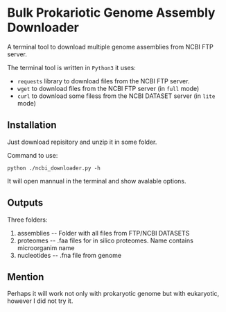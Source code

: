 # Bulk Prokariotic Genome Assembly Downloader

A terminal tool to download multiple genome assemblies from NCBI FTP server.

The terminal tool is written in `Python3` it uses:
* `requests` library to download files from the NCBI FTP server.
* `wget` to download files from the NCBI FTP server (in `full` mode)
* `curl` to download some filess from the NCBI DATASET server (in `lite` mode)

## Installation

Just download repisitory and unzip it in some folder.

Command to use:

`python ./ncbi_downloader.py -h`

It will open mannual in the terminal and show avalable options.

## Outputs

Three folders:
1. assemblies -- Folder with all files from FTP/NCBI DATASETS
2. proteomes -- .faa files for in silico proteomes. Name contains microorganim name
3. nucleotides -- .fna file from genome

## Mention

Perhaps it will work not only with prokaryotic genome but with eukaryotic, however I did not try it.